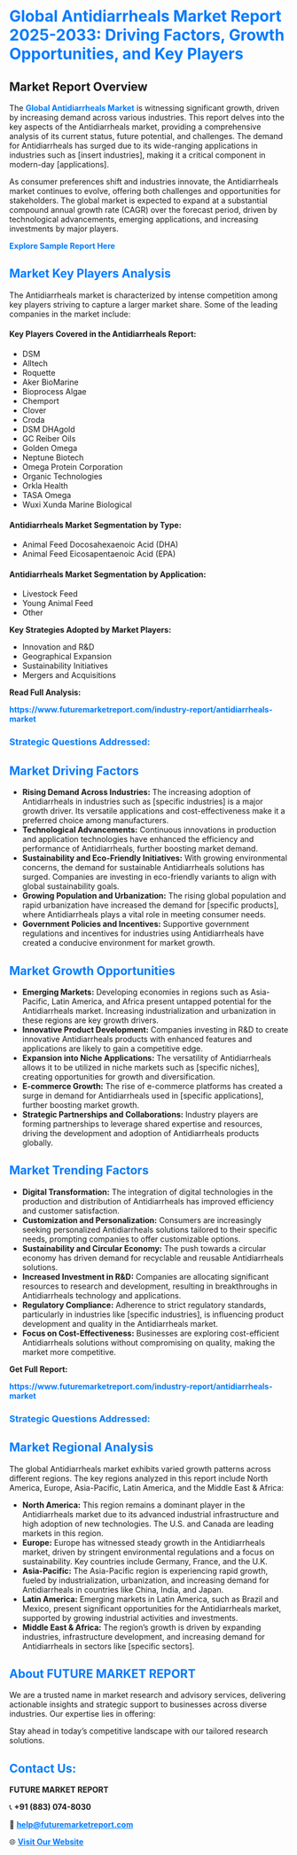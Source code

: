 <h1 style="color: #007BFF;">Global Antidiarrheals Market Report 2025-2033: Driving Factors, Growth Opportunities, and Key Players</h1>

<section id="overview">
<h2>Market Report Overview</h2>
<p>The <a href="https://www.futuremarketreport.com/industry-report/antidiarrheals-market" style="color: #007BFF; text-decoration: none;"><strong>Global Antidiarrheals Market</strong></a> is witnessing significant growth, driven by increasing demand across various industries. This report delves into the key aspects of the Antidiarrheals market, providing a comprehensive analysis of its current status, future potential, and challenges. The demand for Antidiarrheals has surged due to its wide-ranging applications in industries such as [insert industries], making it a critical component in modern-day [applications].</p>
<p>As consumer preferences shift and industries innovate, the Antidiarrheals market continues to evolve, offering both challenges and opportunities for stakeholders. The global market is expected to expand at a substantial compound annual growth rate (CAGR) over the forecast period, driven by technological advancements, emerging applications, and increasing investments by major players.</p>
</section>

<section id="overview">
<p><a href="https://www.futuremarketreport.com/request-sample/reportId=35291" style="color: #007BFF; text-decoration: none;"><strong>Explore Sample Report Here</strong></a></p>
</section>

<section id="key-players">
<h2 style="color: #007BFF;">Market Key Players Analysis</h2>
<p>The Antidiarrheals market is characterized by intense competition among key players striving to capture a larger market share. Some of the leading companies in the market include:</p>
<h4>Key Players Covered in the Antidiarrheals Report:</h4>
<ul><li>DSM</li><li>Alltech</li><li>Roquette</li><li>Aker BioMarine</li><li>Bioprocess Algae</li><li>Chemport</li><li>Clover</li><li>Croda</li><li>DSM DHAgold</li><li>GC Reiber Oils</li><li>Golden Omega</li><li>Neptune Biotech</li><li>Omega Protein Corporation</li><li>Organic Technologies</li><li>Orkla Health</li><li>TASA Omega</li><li>Wuxi Xunda Marine Biological</li></ul>
<h4>Antidiarrheals Market Segmentation by Type:</h4>
<ul><li>Animal Feed Docosahexaenoic Acid (DHA)</li><li>Animal Feed Eicosapentaenoic Acid (EPA)</li></ul>

<h4>Antidiarrheals Market Segmentation by Application:</h4>
<ul><li>Livestock Feed</li><li>Young Animal Feed</li><li>Other</li></ul>
<p><strong>Key Strategies Adopted by Market Players:</strong></p>
<ul>
<li>Innovation and R&D</li>
<li>Geographical Expansion</li>
<li>Sustainability Initiatives</li>
<li>Mergers and Acquisitions</li>
</ul>
</section>

<section>
<p><strong>Read Full Analysis: </strong></p><a href="https://www.futuremarketreport.com/industry-report/antidiarrheals-market" style="color: #007BFF; text-decoration: none;"><strong>https://www.futuremarketreport.com/industry-report/antidiarrheals-market</strong></a>
<h3 style="color: #007BFF;">Strategic Questions Addressed:</h3>
</section>

<section id="driving-factors">
<h2 style="color: #007BFF;">Market Driving Factors</h2>
<ul>
<li><strong>Rising Demand Across Industries:</strong> The increasing adoption of Antidiarrheals in industries such as [specific industries] is a major growth driver. Its versatile applications and cost-effectiveness make it a preferred choice among manufacturers.</li>
<li><strong>Technological Advancements:</strong> Continuous innovations in production and application technologies have enhanced the efficiency and performance of Antidiarrheals, further boosting market demand.</li>
<li><strong>Sustainability and Eco-Friendly Initiatives:</strong> With growing environmental concerns, the demand for sustainable Antidiarrheals solutions has surged. Companies are investing in eco-friendly variants to align with global sustainability goals.</li>
<li><strong>Growing Population and Urbanization:</strong> The rising global population and rapid urbanization have increased the demand for [specific products], where Antidiarrheals plays a vital role in meeting consumer needs.</li>
<li><strong>Government Policies and Incentives:</strong> Supportive government regulations and incentives for industries using Antidiarrheals have created a conducive environment for market growth.</li>
</ul>
</section>

<section id="growth-opportunities">
<h2 style="color: #007BFF;">Market Growth Opportunities</h2>
<ul>
<li><strong>Emerging Markets:</strong> Developing economies in regions such as Asia-Pacific, Latin America, and Africa present untapped potential for the Antidiarrheals market. Increasing industrialization and urbanization in these regions are key growth drivers.</li>
<li><strong>Innovative Product Development:</strong> Companies investing in R&D to create innovative Antidiarrheals products with enhanced features and applications are likely to gain a competitive edge.</li>
<li><strong>Expansion into Niche Applications:</strong> The versatility of Antidiarrheals allows it to be utilized in niche markets such as [specific niches], creating opportunities for growth and diversification.</li>
<li><strong>E-commerce Growth:</strong> The rise of e-commerce platforms has created a surge in demand for Antidiarrheals used in [specific applications], further boosting market growth.</li>
<li><strong>Strategic Partnerships and Collaborations:</strong> Industry players are forming partnerships to leverage shared expertise and resources, driving the development and adoption of Antidiarrheals products globally.</li>
</ul>
</section>

<section id="trending-factors">
<h2 style="color: #007BFF;">Market Trending Factors</h2>
<ul>
<li><strong>Digital Transformation:</strong> The integration of digital technologies in the production and distribution of Antidiarrheals has improved efficiency and customer satisfaction.</li>
<li><strong>Customization and Personalization:</strong> Consumers are increasingly seeking personalized Antidiarrheals solutions tailored to their specific needs, prompting companies to offer customizable options.</li>
<li><strong>Sustainability and Circular Economy:</strong> The push towards a circular economy has driven demand for recyclable and reusable Antidiarrheals solutions.</li>
<li><strong>Increased Investment in R&D:</strong> Companies are allocating significant resources to research and development, resulting in breakthroughs in Antidiarrheals technology and applications.</li>
<li><strong>Regulatory Compliance:</strong> Adherence to strict regulatory standards, particularly in industries like [specific industries], is influencing product development and quality in the Antidiarrheals market.</li>
<li><strong>Focus on Cost-Effectiveness:</strong> Businesses are exploring cost-efficient Antidiarrheals solutions without compromising on quality, making the market more competitive.</li>
</ul>
</section>

<section>
<p><strong>Get Full Report: </strong></p><a href="https://www.futuremarketreport.com/industry-report/antidiarrheals-market" style="color: #007BFF; text-decoration: none;"><strong>https://www.futuremarketreport.com/industry-report/antidiarrheals-market</strong></a>
<h3 style="color: #007BFF;">Strategic Questions Addressed:</h3>
</section>


<section id="regional-analysis">
<h2 style="color: #007BFF;">Market Regional Analysis</h2>
<p>The global Antidiarrheals market exhibits varied growth patterns across different regions. The key regions analyzed in this report include North America, Europe, Asia-Pacific, Latin America, and the Middle East & Africa:</p>
<ul>
<li><strong>North America:</strong> This region remains a dominant player in the Antidiarrheals market due to its advanced industrial infrastructure and high adoption of new technologies. The U.S. and Canada are leading markets in this region.</li>
<li><strong>Europe:</strong> Europe has witnessed steady growth in the Antidiarrheals market, driven by stringent environmental regulations and a focus on sustainability. Key countries include Germany, France, and the U.K.</li>
<li><strong>Asia-Pacific:</strong> The Asia-Pacific region is experiencing rapid growth, fueled by industrialization, urbanization, and increasing demand for Antidiarrheals in countries like China, India, and Japan.</li>
<li><strong>Latin America:</strong> Emerging markets in Latin America, such as Brazil and Mexico, present significant opportunities for the Antidiarrheals market, supported by growing industrial activities and investments.</li>
<li><strong>Middle East & Africa:</strong> The region’s growth is driven by expanding industries, infrastructure development, and increasing demand for Antidiarrheals in sectors like [specific sectors].</li>
</ul>
</section>

<footer>
<h2 style="color: #007BFF;">About FUTURE MARKET REPORT</h2>
<p>We are a trusted name in market research and advisory services, delivering actionable insights and strategic support to businesses across diverse industries. Our expertise lies in offering:</p>

<p>Stay ahead in today’s competitive landscape with our tailored research solutions.</p>

<h2 style="color: #007BFF;">Contact Us:</h2>
<p><strong>FUTURE MARKET REPORT</strong></p>
<p>📞 <strong>+91 (883) 074-8030</strong></p>
<p>📧 <strong><a href="mailto:help@futuremarketreport.com" style="color: #007BFF;">help@futuremarketreport.com</a></strong></p>
<p>🌐 <strong><a href="https://www.futuremarketreport.com/" style="color: #007BFF;">Visit Our Website</a></strong></p>
</footer>